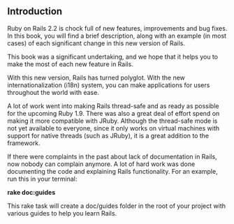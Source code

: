 ## Introduction

Ruby on Rails 2.2 is chock full of new features, improvements and bug fixes. In this book, you will find a brief description, along with an example (in most cases) of each significant change in this new version of Rails.

This book was a significant undertaking, and we hope that it helps you to make the most of each new feature in Rails.

With this new version, Rails has turned polyglot. With the new internationalization (i18n) system, you can make applications for users throughout the world with ease.

A lot of work went into making Rails thread-safe and as ready as possible for the upcoming Ruby 1.9. There was also a great deal of effort spend on making it more compatible with JRuby. Although the thread-safe mode is not yet available to everyone, since it only works on virtual machines with support for native threads (such as JRuby), it is a great addition to the framework.

If there were complaints in the past about lack of documentation in Rails, now nobody can complain anymore. A lot of hard work was done documenting the code and explaining Rails functionality. For an example, run this in your terminal:

**rake doc:guides**

This rake task will create a doc/guides folder in the root of your project with various guides to help you learn Rails.